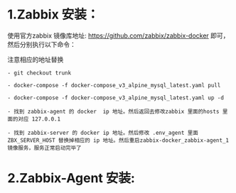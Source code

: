 # 1.Zabbix 安装：  
使用官方zabbix 镜像库地址: https://github.com/zabbix/zabbix-docker 即可，然后分别执行以下命令：   

注意相应的地址替换
```
- git checkout trunk

- docker-compose -f docker-compose_v3_alpine_mysql_latest.yaml pull

- docker-compose -f docker-compose_v3_alpine_mysql_latest.yaml up -d

- 找到 zabbix-agent 的 docker  ip 地址。然后返回去修改zabbix 里面的hosts 里面的对应 127.0.0.1

- 找到 zabbix-server 的 docker ip 地址。然后修改 .env_agent 里面 ZBX_SERVER_HOST 替换掉相应的 ip 地址。然后重启zabbix-docker_zabbix-agent_1 镜像服务，服务正常启动完毕了
```

# 2.Zabbix-Agent 安装:  



